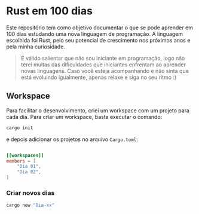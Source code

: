 # Rust em 100 dias

Este repositório tem como objetivo documentar o que se pode aprender em 100 dias estudando uma nova linguagem de programação.
A linguagem escolhida foi Rust, pelo seu potencial de crescimento nos próximos anos e pela minha curiosidade. 

> É válido salientar que não sou iniciante em programação, logo não terei muitas das dificuldades que iniciantes enfrentam ao aprender novas linguagens. Caso você esteja acompanhando e não sinta que está evoluindo igualmente, apenas relaxe e siga no seu ritmo :) 

## Workspace

Para facilitar o desenvolvimento, criei um workspace com um projeto para cada dia. Para criar um workspace, basta executar o comando:

```bash
cargo init
```
e depois adicionar os projetos no arquivo `Cargo.toml`:

```toml

[[workspaces]]
members = [
    "Dia 01",
    "Dia 02",
]
```

### Criar novos dias 

```bash
cargo new "Dia-xx"
```